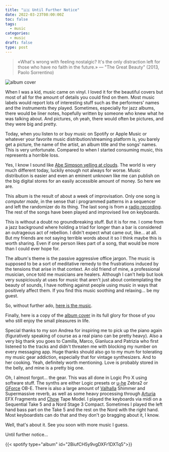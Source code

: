 ```yaml
---
title: "🇺🇸 Until Further Notice"
date: 2022-03-23T08:00:00Z
toc: false
tags:
  - music
categories:
  - music
draft: false
type: post
---
```


> «What's wrong with feeling nostalgic? It's the only distraction left for those
> who have no faith in the future.» — "The Great Beauty" (2013, Paolo
> Sorrentino)

![album cover](/images/posts/until-further-notice-album-cover.png)

When I was a kid, music came on vinyl. I loved it for the beautiful covers but
most of all for the amount of details you could find on them. Most music labels
would report lots of interesting stuff such as the performers' names and the
instruments they played. Sometimes, especially for jazz albums, there would be
liner notes, hopefully written by someone who knew what he was talking about.
And pictures, oh yeah, there would often be pictures, and they were big and
pretty.

Today, when you listen to or buy music on Spotify or Apple Music or whatever
your favorite music distribution/streaming platform is, you barely get a
picture, the name of the artist, an album title and the songs' names. This is
very unfortunate. Compared to when I started consuming music, this represents a
horrible loss.

Yes, I know I sound like
[Abe Simpson yelling at clouds](https://knowyourmeme.com/memes/old-man-yells-at-cloud).
The world is very much different today, luckily enough not always for worse.
Music distribution is easier and even an eminent unknown like me can publish on
the big digital stores for an easily accessible amount of money. So here we are.

This album is the result of about a week of improvisation. Only one song is
_computer made_, in the sense that i programmed patterns in a sequencer and left
the randomizer do its thing. The last song is from a
[radio recording](https://shortwavearchive.com/archive/radio-ukraine-international-march-3-2022).
The rest of the songs have been played and improvised live on keyboards.

This is without a doubt no groundbreaking stuff. But it is for me. I come from a
jazz background where holding a triad for longer than a bar is considered an
outrageous act of rebellion. I didn't expect what came out, like... at all. But
my friends are not saying terrible words about it so I think maybe this is worth
sharing. Even if one person likes part of a song, that would be more than I
could ever hope for.

The album's theme is the passive aggressive office jargon. The music is supposed
to be a sort of meditative remedy to the frustrations induced by the tensions
that arise in that context. An old friend of mine, a professional musician, once
told me musicians are healers. Although I can't help but look very suspiciously
at uses for music that aren't just about contemplating the beauty of sounds, I
have nothing against people using music in ways that positively affect them. If
you find this music soothing and relaxing... be my guest.

So, without further ado,
[here is the music](https://distrokid.com/hyperfollow/mirkocaserta/until-further-notice).

Finally, here is a copy of the
[album cover](/images/posts/until-further-notice-album-cover.png) in its full
glory for those of you who still enjoy the small pleasures in life.

Special thanks to my son Andrea for inspiring me to pick up the piano again
(figuratively speaking of course as a real piano can be pretty heavy). Also a
very big thank you goes to Camilla, Marco, Gianluca and Patrizia who first
listened to the tracks and didn't threaten me with blocking my number on every
messaging app. Huge thanks should also go to my mum for tolerating my music gear
addiction, especially that for vintage synthesizers. And to her cooking. Yeah,
definitely worth mentioning. Love is probably stored in the belly, and mine is a
pretty big one.

Oh, I almost forgot... the gear. This was all done in Logic Pro X using software
stuff. The synths are either Logic presets or [u-he](https://u-he.com/) Zebra2
or [GForce](https://www.gforcesoftware.com/) OB-E. There is also a large amount
of [Valhalla](https://valhalladsp.com/) Shimmer and Supermassive reverb, as well
as some heavy processing through [Arturia](https://www.arturia.com/) EFX
Fragments and [Chow](https://chowdsp.com/) Tape Model. I played the keyboards
via midi on a Sequential Take 5 and a Nord Stage 3 Compact. Sometimes I played
the left hand bass part on the Take 5 and the rest on the Nord with the right
hand. Most keyboardists can do that and they don't go bragging about it, I know.

Well, that's about it. See you soon with more music I guess.

Until further notice...

{{< spotify type="album" id="2BiufCH5y9vgDXFr1DXTq5">}}
